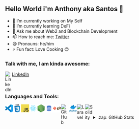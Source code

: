 ### <h2>Hello World i'm Anthony aka Santos 👋</h2>

<!--
**chukwuemekasantos/chukwuemekasantos** is a ✨ _special_ ✨ repository because its `README.md` (this file) appears on your GitHub profile.
-->


- 🔭 I’m currently working on My Self
- 🌱 I’m currently learning DeFi
- 💬 Ask me about Web2 and Blockchain Development
- 📫 How to reach me: <a href="https://twitter.com/santos_codes" target="_blank">Twitter</a>
- 😄 Pronouns: he/him
- ⚡ Fun fact: Love Cooking 😍

### Talk with me, I am kinda awesome:
<img align="left" alt="LinkedIn" width="22px" src="https://img.icons8.com/color/144/000000/linkedin.png" /><a href="www.linkedin.com/in/chukwuemeka-anthony-5a082716a" target="_blank">LinkedIn</a>

<br />

### Languages and Tools:

<img align="left" alt="Visual Studio Code" width="26px" src="https://raw.githubusercontent.com/github/explore/80688e429a7d4ef2fca1e82350fe8e3517d3494d/topics/visual-studio-code/visual-studio-code.png" />
<img align="left" alt="CSS3" width="26px" src="https://raw.githubusercontent.com/github/explore/80688e429a7d4ef2fca1e82350fe8e3517d3494d/topics/css/css.png" />
<img align="left" alt="JavaScript" width="26px" src="https://raw.githubusercontent.com/github/explore/80688e429a7d4ef2fca1e82350fe8e3517d3494d/topics/javascript/javascript.png" />
<img align="left" alt="React" width="26px" src="https://raw.githubusercontent.com/github/explore/80688e429a7d4ef2fca1e82350fe8e3517d3494d/topics/react/react.png" />
<img align="left" alt="Node.js" width="26px" src="https://raw.githubusercontent.com/github/explore/80688e429a7d4ef2fca1e82350fe8e3517d3494d/topics/nodejs/nodejs.png" />
<img align="left" alt="SQL" width="26px" src="https://raw.githubusercontent.com/github/explore/80688e429a7d4ef2fca1e82350fe8e3517d3494d/topics/sql/sql.png" />
<img align="left" alt="Git" width="26px" src="https://raw.githubusercontent.com/github/explore/80688e429a7d4ef2fca1e82350fe8e3517d3494d/topics/git/git.png" />
<img align="left" alt="GitHub" width="26px" src="https://img.icons8.com/dusk/64/000000/postman-api.png" />
<img align="left" alt="Docker" width="26px" src="https://raw.githubusercontent.com/github/explore/80688e429a7d4ef2fca1e82350fe8e3517d3494d/topics/docker/docker.png" />
<img align="left" alt="Laravel" width="26px" src="https://img.icons8.com/fluency/48/000000/laravel.png" />
<img align="left" alt="Solidity" width="26px"  src="https://img.icons8.com/ios/50/000000/solidity.png" />


<br />
<br />

<details>
  <summary>:zap: GitHub Stats</summary>
  
  <img align="left" alt="Santos's GitHub Stats" src="https://github-readme-stats.vercel.app/api?username=chukwuemekasantos&show_icons=true&theme=radical" />

</details>

